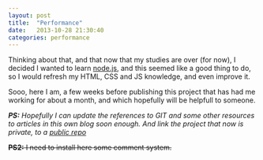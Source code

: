 ```yaml
---
layout: post
title:  "Performance"
date:   2013-10-28 21:30:40
categories: performance
---
```




Thinking about that, and that now that my studies are over (for now), I decided I wanted to learn [node.js][node-js], and this seemed like a good thing to do, so I would refresh my HTML, CSS and JS knowledge, and even improve it.

Sooo, here I am, a few weeks before publishing this project that has had me working for about a month, and which hopefully will be helpfull to someone.

_**PS:** Hopefully I can update the references to GIT and some other resources to articles in this own blog soon enough. And link the project that now is private, to a [public repo][acamps-gh]_ 

<del><b>PS2:</b> I need to install here some comment system.</del>



[acamps-gh]: https://github.com/acamps
[node-js]: http://nodejs.org/